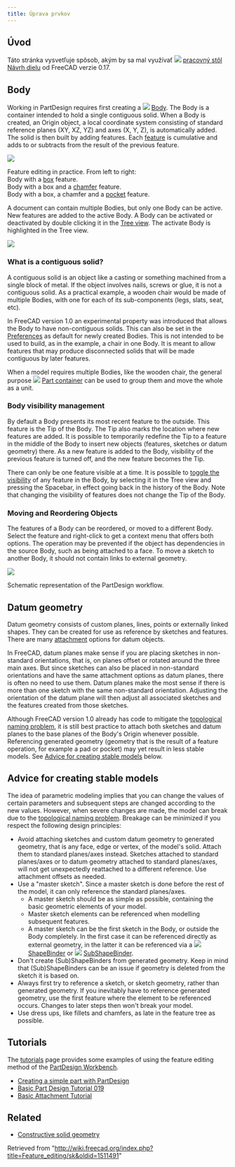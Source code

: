 ```yaml
---
title: Úprava prvkov
---
```

## Úvod

Táto stránka vysvetľuje spôsob, akým by sa mal využívať ![](/images/Workbench_PartDesign.svg) [pracovný stôl Návrh dielu](/index.php?title=Pracovn%C3%BD_st%C3%B4l_N%C3%A1vrh_dielu&action=edit&redlink=1 "Pracovný stôl Návrh dielu (page does not exist)") od FreeCAD verzie 0.17.

## Body

Working in PartDesign requires first creating a ![](/images/PartDesign_Body.svg) [Body](/PartDesign_Body "PartDesign Body"). The Body is a container intended to hold a single contiguous solid. When a Body is created, an Origin object, a local coordinate system consisting of standard reference planes (XY, XZ, YZ) and axes (X, Y, Z), is automatically added. The solid is then built by adding features. Each [feature](/PartDesign_Feature "PartDesign Feature") is cumulative and adds to or subtracts from the result of the previous feature.

![](/images/PartDesign_Feature_example.png)

Feature editing in practice. From left to right:  
Body with a [box](/PartDesign_AdditiveBox "PartDesign AdditiveBox") feature.  
Body with a box and a [chamfer](/PartDesign_Chamfer "PartDesign Chamfer") feature.  
Body with a box, a chamfer and a [pocket](/PartDesign_Pocket "PartDesign Pocket") feature.

A document can contain multiple Bodies, but only one Body can be active. New features are added to the active Body. A Body can be activated or deactivated by double clicking it in the [Tree view](/Tree_view "Tree view"). The activate Body is highlighted in the Tree view.

![](/images/PartDesign_Body_tree.png)

### What is a contiguous solid?

A contiguous solid is an object like a casting or something machined from a single block of metal. If the object involves nails, screws or glue, it is not a contiguous solid. As a practical example, a wooden chair would be made of multiple Bodies, with one for each of its sub-components (legs, slats, seat, etc).

In FreeCAD version 1.0 an experimental property was introduced that allows the Body to have non-contiguous solids. This can also be set in the [Preferences](/PartDesign_Preferences#General "PartDesign Preferences") as default for newly created Bodies. This is not intended to be used to build, as in the example, a chair in one Body. It is meant to allow features that may produce disconnected solids that will be made contiguous by later features.

When a model requires multiple Bodies, like the wooden chair, the general purpose ![](/images/Std_Part.svg) [Part container](/Std_Part "Std Part") can be used to group them and move the whole as a unit.

### Body visibility management

By default a Body presents its most recent feature to the outside. This feature is the Tip of the Body. The Tip also marks the location where new features are added. It is possible to temporarily redefine the Tip to a feature in the middle of the Body to insert new objects (features, sketches or datum geometry) there. As a new feature is added to the Body, visibility of the previous feature is turned off, and the new feature becomes the Tip.

There can only be one feature visible at a time. It is possible to [toggle the visibility](/Std_ToggleVisibility "Std ToggleVisibility") of any feature in the Body, by selecting it in the Tree view and pressing the Spacebar, in effect going back in the history of the Body. Note that changing the visibility of features does not change the Tip of the Body.

### Moving and Reordering Objects

The features of a Body can be reordered, or moved to a different Body. Select the feature and right-click to get a context menu that offers both options. The operation may be prevented if the object has dependencies in the source Body, such as being attached to a face. To move a sketch to another Body, it should not contain links to external geometry.

![](/images/PartDesign_workflow.svg)

Schematic representation of the PartDesign workflow.

## Datum geometry

Datum geometry consists of custom planes, lines, points or externally linked shapes. They can be created for use as reference by sketches and features. There are many [attachment](/Part_EditAttachment "Part EditAttachment") options for datum objects.

In FreeCAD, datum planes make sense if you are placing sketches in non-standard orientations, that is, on planes offset or rotated around the three main axes. But since sketches can also be placed in non-standard orientations and have the same attachment options as datum planes, there is often no need to use them. Datum planes make the most sense if there is more than one sketch with the same non-standard orientation. Adjusting the orientation of the datum plane will then adjust all associated sketches and the features created from those sketches.

Although FreeCAD version 1.0 already has code to mitigate the [topological naming problem](/Topological_naming_problem "Topological naming problem"), it is still best practice to attach both sketches and datum planes to the base planes of the Body's Origin whenever possible. Referencing generated geometry (geometry that is the result of a feature operation, for example a pad or pocket) may yet result in less stable models. See [Advice for creating stable models](#Advice_for_creating_stable_models) below.

## Advice for creating stable models

The idea of parametric modeling implies that you can change the values of certain parameters and subsequent steps are changed according to the new values. However, when severe changes are made, the model can break due to the [topological naming problem](/Topological_naming_problem "Topological naming problem"). Breakage can be minimized if you respect the following design principles:

* Avoid attaching sketches and custom datum geometry to generated geometry, that is any face, edge or vertex, of the model's solid. Attach them to standard planes/axes instead. Sketches attached to standard planes/axes or to datum geometry attached to standard planes/axes, will not get unexpectedly reattached to a different reference. Use attachment offsets as needed.
* Use a "master sketch". Since a master sketch is done before the rest of the model, it can only reference the standard planes/axes.
  + A master sketch should be as simple as possible, containing the basic geometric elements of your model.
  + Master sketch elements can be referenced when modelling subsequent features.
  + A master sketch can be the first sketch in the Body, or outside the Body completely. In the first case it can be referenced directly as external geometry, in the latter it can be referenced via a ![](/images/PartDesign_ShapeBinder.svg) [ShapeBinder](/PartDesign_ShapeBinder "PartDesign ShapeBinder") or ![](/images/PartDesign_SubShapeBinder.svg) [SubShapeBinder](/PartDesign_SubShapeBinder "PartDesign SubShapeBinder").
* Don't create (Sub)ShapeBinders from generated geometry. Keep in mind that (Sub)ShapeBinders can be an issue if geometry is deleted from the sketch it is based on.
* Always first try to reference a sketch, or sketch geometry, rather than generated geometry. If you inevitably have to reference generated geometry, use the first feature where the element to be referenced occurs. Changes to later steps then won't break your model.
* Use dress ups, like fillets and chamfers, as late in the feature tree as possible.

## Tutorials

The [tutorials](/Tutorials "Tutorials") page provides some examples of using the feature editing method of the [PartDesign Workbench](/PartDesign_Workbench "PartDesign Workbench").

* [Creating a simple part with PartDesign](/Creating_a_simple_part_with_PartDesign "Creating a simple part with PartDesign")
* [Basic Part Design Tutorial 019](/Basic_Part_Design_Tutorial_019 "Basic Part Design Tutorial 019")
* [Basic Attachment Tutorial](/Basic_Attachment_Tutorial "Basic Attachment Tutorial")

## Related

* [Constructive solid geometry](/Constructive_solid_geometry "Constructive solid geometry")

Retrieved from "<http://wiki.freecad.org/index.php?title=Feature_editing/sk&oldid=1511491>"